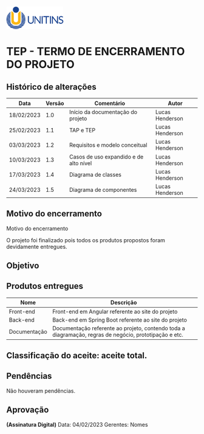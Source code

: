<img src="https://github.com/LucasHenderson/Engenharia_De_Software2_LucasH/blob/main/imgs/unitins.png" style="width: 150px;"></img>

# TEP - TERMO DE ENCERRAMENTO DO PROJETO

## Histórico de alterações

<table>
  <thead>
    <tr>
      <th>Data</th>
      <th>Versão</th>
      <th>Comentário</th>
      <th>Autor</th>
    </tr>
  </thead>
  <tbody>
    <tr>
      <td>18/02/2023</td>
      <td>1.0</td>
      <td>Início da documentação do projeto</td>
      <td>Lucas Henderson</td>
    </tr>
    <tr>
      <td>25/02/2023</td>
      <td>1.1</td>
      <td>TAP e TEP</td>
      <td>Lucas Henderson</td>
    </tr>
    <tr>
      <td>03/03/2023</td>
      <td>1.2</td>
      <td>Requisitos e modelo conceitual</td>
      <td>Lucas Henderson</td>
    </tr>
    <tr>
      <td>10/03/2023</td>
      <td>1.3</td>
      <td>Casos de uso expandido e de alto nível</td>
      <td>Lucas Henderson</td>
    </tr>
    <tr>
      <td>17/03/2023</td>
      <td>1.4</td>
      <td>Diagrama de classes</td>
      <td>Lucas Henderson</td>
    </tr>
    <tr>
      <td>24/03/2023</td>
      <td>1.5</td>
      <td>Diagrama de componentes</td>
      <td>Lucas Henderson</td>
    </tr>
  </tbody>
</table>

## Motivo do encerramento

Motivo do encerramento
<p>O projeto foi finalizado pois todos os produtos propostos foram devidamente entregues.</p>

## Objetivo

## Produtos entregues

<table>
  <thead>
    <tr>
      <th>Nome</th>
      <th>Descrição</th>
    </tr>
  </thead>
  <tbody>
    <tr>
      <td>Front-end</td>
      <td>Front-end em Angular referente ao site do projeto</td>
    </tr>
    <tr>
      <td>Back-end</td>
      <td>Back-end em Spring Boot referente ao site do projeto</td>
    </tr>
    <tr>
      <td>Documentação</td>
      <td>Documentação referente ao projeto, contendo toda a diagramação, regras de negócio, prototipação e etc.</td>
    </tr>
  </tbody>
</table>

## Classificação do aceite: aceite total.

## Pendências
<p>Não houveram pendências.</p>

## Aprovação
______(Assinatura Digital)______		Data: 04/02/2023
Gerentes: Nomes




